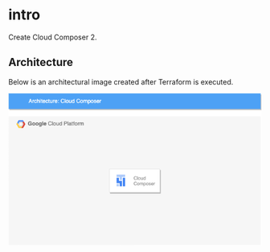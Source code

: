 # intro

Create Cloud Composer 2.

## Architecture

Below is an architectural image created after Terraform is executed.

![alt text](./images/50_cloud_composer.drawio.png)
